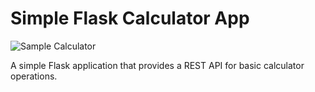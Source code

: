 # Simple Flask Calculator App

![Sample Calculator](https://github.com/devshafi/CI-Integration-and-Code-Coverage/workflows/test.yml/badge.svg)
<!-- [![codecov](https://codecov.io/gh/devshafi/tests_badge_github_action/graph/badge.svg?token=3YBETNR8DJ)](https://codecov.io/gh/devshafi/tests_badge_github_action) -->

A simple Flask application that provides a REST API for basic calculator operations.
